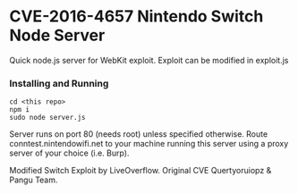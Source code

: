 # CVE-2016-4657 Nintendo Switch Node Server

Quick node.js server for WebKit exploit. Exploit can be modified in exploit.js


### Installing and Running

```shell
cd <this repo>
npm i
sudo node server.js
```

Server runs on port 80 (needs root) unless specified otherwise.
Route conntest.nintendowifi.net to your machine running this server using a proxy server of your choice (i.e. Burp). 

Modified Switch Exploit by LiveOverflow. Original CVE Quertyoruiopz & Pangu Team.

